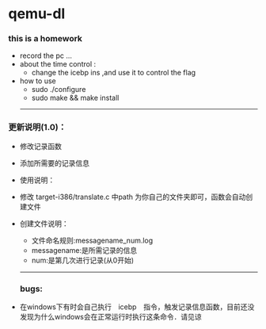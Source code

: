 # qemu-dl
### this is a homework
* record the pc ...
* about the time control :
  * change the icebp ins ,and use it to control the flag 
* how to use 
  * sudo ./configure
  * sudo make && make install 
  ***
### 更新说明(1.0)：
* 修改记录函数
* 添加所需要的记录信息
* 使用说明：
* 修改 target-i386/translate.c 中path 为你自己的文件夹即可，函数会自动创建文件
* 创建文件说明：

  * 文件命名规则:messagename_num.log
  * messagename:是所需记录的信息
  * num:是第几次进行记录(从0开始)
  *** 
  ### bugs:
 * 在windows下有时会自己执行　icebp　指令，触发记录信息函数，目前还没发现为什么windows会在正常运行时执行这条命令．请见谅
